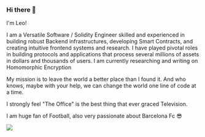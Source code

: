 ### Hi there 👋
I'm Leo! 

I am a Versatile Software / Solidity Engineer skilled and experienced in building robust Backend infrastructures, developing Smart Contracts, and creating intuitive frontend systems and research.
I have played pivotal roles in building protocols and applications that process several millions of assets in dollars and thousands of users.
I am currently researching and writing on Homomorphic Encryption
 
My mission is to leave the world a better place than I found it. And who knows, maybe with your help, we can change the world one line of code at a time.

I strongly feel "The Office" is the best thing that ever graced Television.

I am huge fan of Football, also very passionate about Barcelona Fc 😎 



![](https://komarev.com/ghpvc/?username=leodarkseid&color=dc143c)


<!--
**leodarkseid/leodarkseid** is a ✨ _special_ ✨ repository because its `README.md` (this file) appears on your GitHub profile.


### Languages Used
![Top Languages](https://github-readme-stats.vercel.app/api/top-langs/?username=leodarkseid&langs_count=20)




[![Anurag's GitHub stats](https://github-readme-stats.vercel.app/api?username=leodarkseid)](https://github.com/anuraghazra/github-readme-stats)
Here are some ideas to get you started:

- 🔭 I’m currently working on ...
- 🌱 I’m currently learning ...
- 👯 I’m looking to collaborate on ...
- 🤔 I’m looking for help with ...
- 💬 Ask me about ...
- 📫 How to reach me: ...
- 😄 Pronouns: ...
- ⚡ Fun fact: ...
-->
